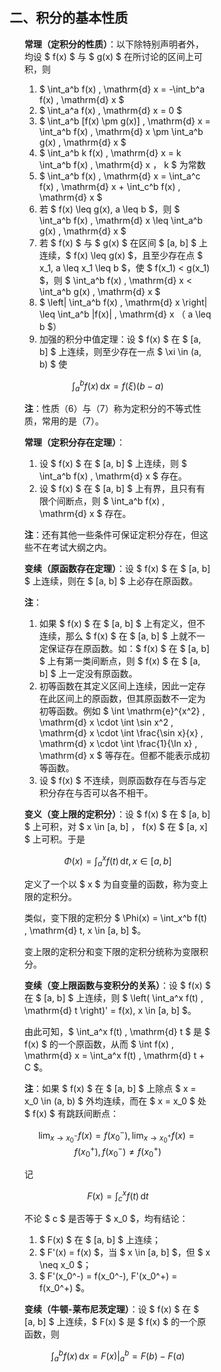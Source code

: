 <div style="float: left; width: 64%; padding: 1%;">

## 二、积分的基本性质

<ul>

**常理（定积分的性质）**：以下除特别声明者外，均设 $ f(x) $ 与 $ g(x) $ 在所讨论的区间上可积，则

1. $ \int_a^b f(x) \, \mathrm{d} x = -\int_b^a f(x) \, \mathrm{d} x $
2. $ \int_a^a f(x) \, \mathrm{d} x = 0 $
3. $ \int_a^b [f(x) \pm g(x)] \, \mathrm{d} x = \int_a^b f(x) \, \mathrm{d} x \pm \int_a^b g(x) \, \mathrm{d} x $
4. $ \int_a^b k f(x) \, \mathrm{d} x = k \int_a^b f(x) \, \mathrm{d} x $，$ k $ 为常数
5. $ \int_a^b f(x) \, \mathrm{d} x = \int_a^c f(x) \, \mathrm{d} x + \int_c^b f(x) \, \mathrm{d} x $
6. 若 $ f(x) \leq g(x), a \leq b $，则 $ \int_a^b f(x) \, \mathrm{d} x \leq \int_a^b g(x) \, \mathrm{d} x $
7. 若 $ f(x) $ 与 $ g(x) $ 在区间 $ [a, b] $ 上连续，$ f(x) \leq g(x) $，且至少存在点 $ x_1, a \leq x_1 \leq b $，使 $ f(x_1) < g(x_1) $，则 $ \int_a^b f(x) \, \mathrm{d} x < \int_a^b g(x) \, \mathrm{d} x $
8. $ \left| \int_a^b f(x) \, \mathrm{d} x \right| \leq \int_a^b |f(x)| \, \mathrm{d} x $（$ a \leq b $）
9. 加强的积分中值定理：设 $ f(x) $ 在 $ [a, b] $ 上连续，则至少存在一点 $ \xi \in (a, b) $ 使

$$
\int_a^b f(x) \, \mathrm{d} x = f(\xi) (b - a)
$$

**注**：性质（6）与（7）称为定积分的不等式性质，常用的是（7）。

**常理（定积分存在定理）**：

1. 设 $ f(x) $ 在 $ [a, b] $ 上连续，则 $ \int_a^b f(x) \, \mathrm{d} x $ 存在。
2. 设 $ f(x) $ 在 $ [a, b] $ 上有界，且只有有限个间断点，则 $ \int_a^b f(x) \, \mathrm{d} x $ 存在。

**注**：还有其他一些条件可保证定积分存在，但这些不在考试大纲之内。

**变续（原函数存在定理）**：设 $ f(x) $ 在 $ [a, b] $ 上连续，则在 $ [a, b] $ 上必存在原函数。

**注**：
1. 如果 $ f(x) $ 在 $ [a, b] $ 上有定义，但不连续，那么 $ f(x) $ 在 $ [a, b] $ 上就不一定保证存在原函数。如：$ f(x) $ 在 $ [a, b] $ 上有第一类间断点，则 $ f(x) $ 在 $ [a, b] $ 上一定没有原函数。
2. 初等函数在其定义区间上连续，因此一定存在此区间上的原函数，但其原函数不一定为初等函数。例如 $ \int \mathrm{e}^{x^2} \, \mathrm{d} x \cdot \int \sin x^2 \, \mathrm{d} x \cdot \int \frac{\sin x}{x} \, \mathrm{d} x \cdot \int \frac{1}{\ln x} \, \mathrm{d} x $ 等存在。但都不能表示成初等函数。
3. 设 $ f(x) $ 不连续，则原函数存在与否与定积分存在与否可以各不相干。

**变义（变上限的定积分）**：设 $ f(x) $ 在 $ [a, b] $ 上可积，对 $ x \in [a, b] $，$ f(x) $ 在 $ [a, x] $ 上可积。于是

$$
\Phi(x) = \int_a^x f(t) \, \mathrm{d} t, x \in [a, b]
$$

定义了一个以 $ x $ 为自变量的函数，称为变上限的定积分。

类似，变下限的定积分 $ \Phi(x) = \int_x^b f(t) \, \mathrm{d} t, x \in [a, b] $。

变上限的定积分和变下限的定积分统称为变限积分。

**变续（变上限函数与变积分的关系）**：设 $ f(x) $ 在 $ [a, b] $ 上连续，则 $ \left( \int_a^x f(t) \, \mathrm{d} t \right)' = f(x), x \in [a, b] $。

由此可知，$ \int_a^x f(t) \, \mathrm{d} t $ 是 $ f(x) $ 的一个原函数，从而 $ \int f(x) \, \mathrm{d} x = \int_a^x f(t) \, \mathrm{d} t + C $。

**注**：如果 $ f(x) $ 在 $ [a, b] $ 上除点 $ x = x_0 \in (a, b) $ 外均连续，而在 $ x = x_0 $ 处 $ f(x) $ 有跳跃间断点：

$$
\lim_{x \to x_0^-} f(x) = f(x_0^-), \lim_{x \to x_0^+} f(x) = f(x_0^+), f(x_0^-) \neq f(x_0^+)
$$

记

$$
F(x) = \int_c^x f(t) \, \mathrm{d} t
$$

不论 $ c $ 是否等于 $ x_0 $，均有结论：

1. $ F(x) $ 在 $ [a, b] $ 上连续；
2. $ F'(x) = f(x) $，当 $ x \in [a, b] $，但 $ x \neq x_0 $；
3. $ F'(x_0^-) = f(x_0^-), F'(x_0^+) = f(x_0^+) $。

**变续（牛顿-莱布尼茨定理）**：设 $ f(x) $ 在 $ [a, b] $ 上连续，$ F(x) $ 是 $ f(x) $ 的一个原函数，则

$$
\int_a^b f(x) \, \mathrm{d} x = \left. F(x) \right|_a^b = F(b) - F(a)
$$

</ul>

</ul>
</div>
<div style="float: right; width: 26%; padding: 1%;">

</div>
<div style="clear: both;"></div>
